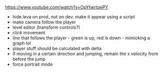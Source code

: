 https://www.youtube.com/watch?v=OpYtwrtpePY

- hide leva on prod, not on dev. make it appear using a script
- make camera follow the player
- level editor (transform controls?)
- click movement
- line that follows the player - green is up, red is down - mimicking a graph lol
- player stuff should be calculated with delta
- if moving in a certain direction and jumping, remain the x velocity from before the jump
- force portrait mode
